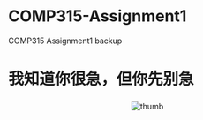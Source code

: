 # COMP315-Assignment1
COMP315 Assignment1 backup

# 我知道你很急，但你先别急
<p align="center">

<img src="https://github.com/NomotoK/NomotoK/assets/99944622/8cbedbd4-3cee-4b89-b1f4-0cab60f78873" alt="thumb" style="vertical-align:top; margin:4px">
</p>



